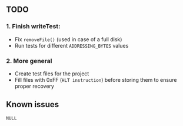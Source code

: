 ## TODO

### 1. Finish writeTest:
- Fix ```removeFile()``` (used in case of a full disk)
- Run tests for different ```ADDRESSING_BYTES``` values

### 2. More general
- Create test files for the project
- Fill files with 0xFF (```HLT instruction```) before storing them to ensure proper recovery

## Known issues

```NULL```
